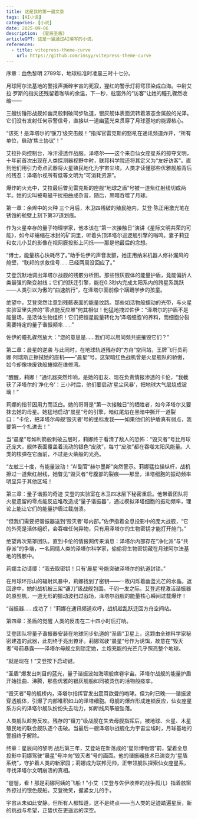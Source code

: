 ```yaml
---
title: 这是我的第一遍文章
tags: [AI小说]
categories: [小说]
date: 2025-09-06
description: 《星辰圣盾》
articleGPT: 这是一遍通过AI编写的小说。
references:
  - title: vitepress-theme-curve
    url: https://github.com/imsyy/vitepress-theme-curve
---
```


序章：血色黎明
2789年，地球标准时凌晨三时十七分。

月球阿尔法基地的警报声撕碎宇宙的死寂，猩红的警示灯将穹顶染成血海。中尉艾拉·罗斯的指尖还残留着咖啡的余温，下一秒，舷窗外的“访客”让她的瞳孔骤然收缩——

三艘纺锤形战舰如幽灵般刺破同步轨道，银灰舰体表面流转着液态金属般的光泽。它们没有发射任何示警信号，直接以一道幽蓝光束贯穿了月球基地的能源核心。

“该死！是泽塔尔的‘镰刀’级突击舰！”指挥官雷克斯的怒吼在通讯频道炸开，“所有单位，启动‘焦土协议’！”

艾拉扑向控制台，冷汗浸透作战服。泽塔尔——这个来自仙女座星系的掠夺文明，十年前首次出现在人类探测器视野中时，联邦科学院还将其定义为“友好访客”。直到他们用引力奇点武器将火星殖民地化为宇宙尘埃，人类才读懂那些优雅舰船背后的残忍：泽塔尔视所有低等文明为“可消耗资源”。

爆炸的火光中，艾拉最后瞥见雷克斯的座舰“地球之盾”号被一道紫红射线切成两半。她的尖叫被电磁干扰扭曲成杂音，随后，黑暗吞噬了月球。

第一章：余烬中的火种
三个月后，木卫四残破的殖民舱内，艾登·陈正用激光笔在锈蚀的舱壁上刻下第37道划痕。

作为火星幸存的量子物理学家，他本该在“第一次接触日”演讲《星际文明共荣的可能》，如今却蜷缩在冰封的矿洞里，听着头顶泽塔尔巡逻舰引擎的嗡鸣。妻子莉亚和女儿小艾的影像在视网膜投影上闪烁——那是他最后的念想。

“博士，能量核心快耗尽了。”助手佐伊的声音发颤，她正用纳米机器人修补漏风的舱壁，“联邦的求救信号……已经两周没回应了。”

艾登沉默地调出泽塔尔战舰的残骸分析图。那些银灰舰体的能量护盾，竟能偏折人类最强的聚变射线；它们的跃迁引擎，能在0.3秒内完成太阳系内的跨星系跳跃——人类引以为傲的“曲速航行”，在泽塔尔面前像个蹒跚学步的孩童。

绝望中，艾登突然注意到残骸表面的能量纹路。那些如活物般蠕动的光带，与火星实验室里失控的“零点能反应堆”何其相似！他猛地拽过佐伊：“泽塔尔的护盾不是能量场，是活体生物组织！它们把恒星能量转化为‘泽塔细胞’的养料，而细胞分裂需要特定的量子谐振频率……”

佐伊的瞳孔骤然放大：“您的意思是……我们可以用同频共振摧毁它们？”

第二章：晨星的逆袭
与此同时，在地球轨道残存的“方舟”空间站，王牌飞行员莉娜·阿瑞斯正擦拭她的座机——“晨星”号。这架暗红色战机曾是火星舰队的骄傲，如今却像块废铁般蜷缩在维修湾。

“醒醒，莉娜！”通讯器突然炸响，是她的旧友、现在负责情报渗透的卡伦，“我截获了泽塔尔的‘净化令’：三小时后，他们要启动‘星尘风暴’，把地球大气层烧成玻璃！”

莉娜的指节因用力而泛白。她的哥哥是“第一次接触日”的牺牲者，如今泽塔尔又要抹去她的母星。她猛地启动“晨星”号的引擎，暗红尾焰在黑暗中撕开一道裂口：“卡伦，把泽塔尔母舰‘毁灭者’号的坐标发我——如果他们的护盾真有弱点，我要第一个扎进去！”

当“晨星”号如利箭般刺破云层时，莉娜终于看清了敌人的恐怖：“毁灭者”号比月球还庞大，舰体表面覆盖着流动的银色“皮肤”，每寸“皮肤”都在吞噬太阳风能量。人类的核弹在它面前，不过是火柴般的光亮。

“左舷三十度，有能量波动！”AI副官“赫尔墨斯”突然警示。莉娜猛拉操纵杆，战机擦过一道紫红射线，她瞥见“毁灭者”号腹部的裂痕——那里，泽塔细胞的振动频率明显异于其他区域！

第三章：量子谐振的奇迹
艾登的实验室在木卫四冰层下秘密重启。他带着团队将火星遗留的零点能反应堆改造成“量子谐振器”，通过模拟泽塔细胞的振动频率，理论上能让它们的能量护盾过载崩溃。

“但我们需要把谐振器送到‘毁灭者’号内部。”佐伊指着全息投影中的庞大战舰，“它的外壳是活体组织，会吞噬任何异物，只有用泽塔尔的生物密钥才能打开舱门。”

绝望再次笼罩团队。直到卡伦的情报网传来消息：泽塔尔内部存在“净化派”与“共存派”的争端，一名同情人类的泽塔尔科学家，偷偷将生物密钥藏在月球阿尔法基地的残骸中。

莉娜主动请缨：“我去取密钥！只有‘晨星’号能突破泽塔尔的轨道封锁。”

在月球环形山的辐射风暴中，莉娜找到了密钥——一枚闪烁着幽蓝光芒的水晶。返回途中，她的战机被三架“镰刀”级战舰包围。千钧一发之际，艾登远程激活谐振器的原型机，一道无形的振动波扫过战场，泽塔尔战舰的能量核心瞬间过载爆炸！

“谐振器……成功了！”莉娜在通讯频道欢呼，战机趁乱跃迁回方舟空间站。

第四章：圣盾的觉醒
人类的反击在二十四小时后打响。

艾登团队将量子谐振器安装在地球同步轨道的“圣盾”卫星上，这颗由全球科学家秘密建造的武器，此刻终于亮出獠牙。莉娜驾驶“晨星”号作为诱饵，故意在“毁灭者”号前暴露——泽塔尔母舰立刻锁定她，主炮充能的光芒几乎照亮整个地球。

“就是现在！”艾登按下启动键。

“圣盾”爆发出刺目的蓝光，量子谐振波如海啸般席卷宇宙。泽塔尔战舰的能量护盾开始扭曲、沸腾，那些优雅的银灰舰船如同被烫伤的活物般痉挛。

“毁灭者”号的舰桥内，泽塔尔指挥官发出震耳欲聋的咆哮。但为时已晚——谐振波穿透舰体，引爆了内部堆积如山的泽塔细胞。母舰的爆炸形成连锁反应，仙女座星系方向的泽塔尔舰队纷纷失去动力，如断线风筝般坠落。

人类舰队趁势反攻。残存的“镰刀”级战舰在失去母舰指挥后，被地球、火星、木星殖民地的联合舰队逐个击破。当最后一艘泽塔尔战舰化为宇宙尘埃时，月球基地的警报终于解除。

终章：星辰间的黎明
战后第三年，艾登站在新落成的“星际博物馆”前，望着全息投影中莉娜驾驶“晨星”号冲向“毁灭者”号的画面。他的谐振器技术已演变为“星盾系统”，守护着人类的新家园；莉娜成为联邦元帅，正带领舰队探索仙女座星系，寻找泽塔尔文明崩溃的真相。

“爸爸，看！那是莉娜阿姨的飞船！”小艾（艾登与佐伊收养的战争孤儿）指着舷窗外掠过的银色舰船。艾登微笑，握紧女儿的手。

宇宙从未如此安静。但所有人都知道，这不是终点——当人类的足迹踏遍星辰，新的挑战与希望，正蛰伏在更遥远的深空。
